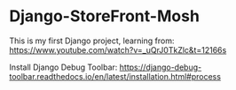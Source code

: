 # Django-StoreFront-Mosh
This is my first Django project, learning from: https://www.youtube.com/watch?v=_uQrJ0TkZlc&t=12166s

Install Django Debug Toolbar: https://django-debug-toolbar.readthedocs.io/en/latest/installation.html#process
